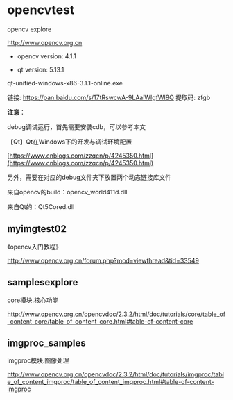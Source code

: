 # opencvtest
opencv explore

http://www.opencv.org.cn

- opencv version: 4.1.1

- qt version: 5.13.1

qt-unified-windows-x86-3.1.1-online.exe

链接: https://pan.baidu.com/s/17tRswcwA-9LAaiWIgfWl8Q 提取码: zfgb 

**注意**：

debug调试运行，首先需要安装cdb，可以参考本文

【Qt】Qt在Windows下的开发与调试环境配置

[https://www.cnblogs.com/zzqcn/p/4245350.html](https://www.cnblogs.com/zzqcn/p/4245350.html)

另外，需要在对应的debug文件夹下放置两个动态链接库文件

来自opencv的build：opencv_world411d.dll

来自Qt的：Qt5Cored.dll



## myimgtest02

《opencv入门教程》

http://www.opencv.org.cn/forum.php?mod=viewthread&tid=33549



## samplesexplore

core模块.核心功能

http://www.opencv.org.cn/opencvdoc/2.3.2/html/doc/tutorials/core/table_of_content_core/table_of_content_core.html#table-of-content-core

## imgproc_samples

imgproc模块.图像处理

http://www.opencv.org.cn/opencvdoc/2.3.2/html/doc/tutorials/imgproc/table_of_content_imgproc/table_of_content_imgproc.html#table-of-content-imgproc

